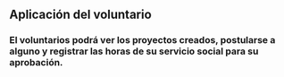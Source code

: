 ## Aplicación del voluntario

### El voluntarios podrá ver los proyectos creados, postularse a alguno y registrar las horas de su servicio social para su aprobación. 
